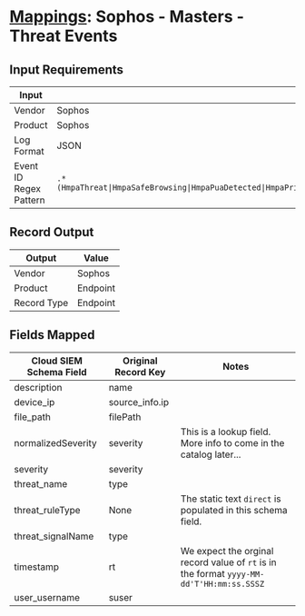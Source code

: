 # [Mappings](README.md): Sophos - Masters - Threat Events

## Input Requirements

|Input|Value|
|-----|-----|
|Vendor|Sophos|
|Product|Sophos|
|Log Format|JSON|
|Event ID Regex Pattern|`.*(HmpaThreat\|HmpaSafeBrowsing\|HmpaPuaDetected\|HmpaPrivGuard\|HmpaMalwareDetected\|HmpaCryptoGuard\|HmpaCredGuard\|HmpaApplicationHijacking\|HmpaBehaviourPrevented\|CommandAndControl\|MitmAttackEvent\|PotentiallyCompromisedDevice).*`|

## Record Output

|Output|Value|
|------|-----|
|Vendor|Sophos|
|Product|Endpoint|
|Record Type|Endpoint|

## Fields Mapped

|Cloud SIEM Schema Field|Original Record Key|Notes|
|-----------------------|-------------------|-----|
|description|name||
|device_ip|source_info.ip||
|file_path|filePath||
|normalizedSeverity|severity|This is a lookup field. More info to come in the catalog later...|
|severity|severity||
|threat_name|type||
|threat_ruleType|None|The static text `direct` is populated in this schema field.|
|threat_signalName|type||
|timestamp|rt|We expect the orginal record value of `rt` is in the format `yyyy-MM-dd'T'HH:mm:ss.SSSZ`|
|user_username|suser||

